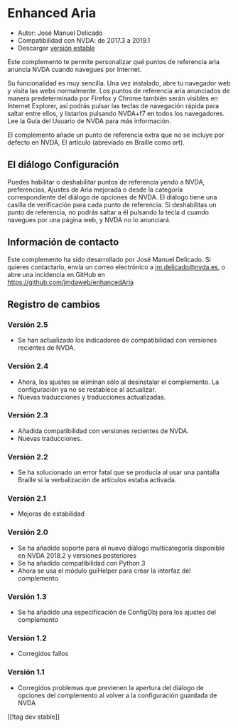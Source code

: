 # Enhanced Aria #

* Autor: José Manuel Delicado
* Compatibilidad con NVDA: de 2017.3 a 2019.1
* Descargar [versión estable][1]

Este complemento te permite personalizar qué puntos de referencia aria
anuncia NVDA cuando navegues por Internet.

Su funcionalidad es muy sencilla. Una vez instalado, abre tu navegador web y
visita las webs normalmente. Los puntos de referencia aria anunciados de
manera predeterminada por Firefox y Chrome también serán visibles en
Internet Explorer, así podrás pulsar las teclas de navegación rápida para
saltar entre ellos, y listarlos pulsando NVDA+f7 en todos los
navegadores. Lee la Guía del Usuario de NVDA para más información.

El complemento añade un punto de referencia extra que no se incluye por
defecto en NVDA, El artículo (abreviado en Braille como art).

## El diálogo Configuración

Puedes habilitar o deshabilitar puntos de referencia yendo a NVDA,
preferencias, Ajustes de Aria mejorada o desde la categoría correspondiente
del diálogo de opciones de NVDA. El diálogo tiene una casilla de
verificación para cada punto de referencia. Si deshabilitas un punto de
referencia, no podrás saltar a él pulsando la tecla d cuando navegues por
una página web, y NVDA no lo anunciará.

## Información de contacto

Este complemento ha sido desarrollado por José Manuel Delicado. Si quieres
contactarlo, envía un correo electrónico a jm.delicado@nvda.es, o abre una
incidencia en GitHub en https://github.com/jmdaweb/enhancedAria

## Registro de cambios

### Versión 2.5

* Se han actualizado los indicadores de compatibilidad con versiones
  recientes de NVDA.

### Versión 2.4

* Ahora, los ajustes se eliminan sólo al desinstalar el complemento. La
  configuración ya no se restablece al actualizar.
* Nuevas traducciones y traducciones actualizadas.

### Versión 2.3

* Añadida compatibilidad con versiones recientes de NVDA.
* Nuevas traducciones.

### Versión 2.2

* Se ha solucionado un error fatal que se producía al usar una pantalla
  Braille si la verbalización de artículos estaba activada.

### Versión 2.1

* Mejoras de estabilidad

### Versión 2.0

* Se ha añadido soporte para el nuevo diálogo multicategoría disponible en
  NVDA 2018.2 y versiones posteriores
* Se ha añadido compatibilidad con Python 3
* Ahora se usa el módulo guiHelper para crear la interfaz del complemento

### Versión 1.3

* Se ha añadido una especificación de ConfigObj para los ajustes del
  complemento

### Versión 1.2

* Corregidos fallos

### Versión 1.1

* Corregidos problemas que previenen la apertura del diálogo de opciones del
  complemento al volver a la configuración guardada de NVDA

[[!tag dev stable]]

[1]: https://addons.nvda-project.org/files/get.php?file=earia
